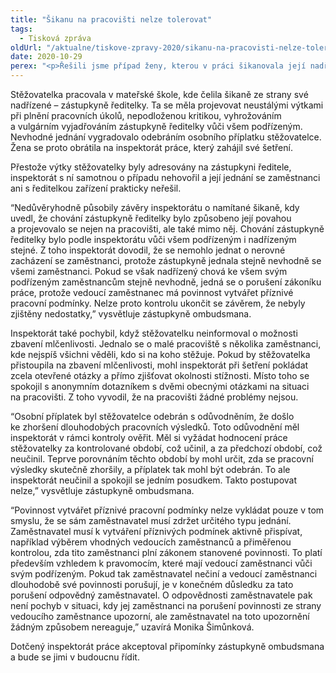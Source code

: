 ```yaml
---
title: "Šikanu na pracovišti nelze tolerovat"
tags:
  - Tisková zpráva
oldUrl: "/aktualne/tiskove-zpravy-2020/sikanu-na-pracovisti-nelze-tolerovat"
date: 2020-10-29
perex: "<p>Řešili jsme případ ženy, kterou v práci šikanovala její nadřízená. Žena se obrátila na inspektorát práce, který v případu neshledal žádné vážné pochybení. Zástupkyně ombudsmana Monika Šimůnková však v šetření inspektorátu shledala pochybení několik. Inspektorát práce vyhověl závěrům zástupkyně a v podobným případech bude postupovat dle jejích doporučení. </p>"
---
```


<!-- imported from the old website -->

<p>Stěžovatelka pracovala v mateřské škole, kde čelila šikaně ze strany své nadřízené &ndash; zástupkyně ředitelky. Ta se měla projevovat neustálými výtkami při plnění pracovních úkolů, nepodloženou kritikou, vyhrožováním a vulgárním vyjadřováním zástupkyně ředitelky vůči všem podřízeným. Nevhodné jednání vygradovalo odebráním osobního příplatku stěžovatelce. Žena se proto obrátila na inspektorát práce, který zahájil své šetření. </p><p>Přestože výtky stěžovatelky byly adresovány na zástupkyni ředitele, inspektorát s ní samotnou o případu nehovořil a její jednání se zaměstnanci ani s ředitelkou zařízení prakticky neřešil.</p><p>“Nedůvěryhodně působily závěry inspektorátu o namítané šikaně, kdy uvedl, že chování zástupkyně ředitelky bylo způsobeno její povahou a projevovalo se nejen na pracovišti, ale také mimo něj. Chování zástupkyně ředitelky bylo podle inspektorátu vůči všem podřízeným i nadřízeným stejné. Z toho inspektorát dovodil, že se nemohlo jednat o nerovné zacházení se zaměstnanci, protože zástupkyně jednala stejně nevhodně se všemi zaměstnanci. Pokud se však nadřízený chová ke všem svým podřízeným zaměstnancům stejně nevhodně, jedná se o porušení zákoníku práce, protože vedoucí zaměstnanec má povinnost vytvářet příznivé pracovní podmínky. Nelze proto kontrolu ukončit se závěrem, že nebyly zjištěny nedostatky,” vysvětluje zástupkyně ombudsmana. </p><p>Inspektorát také pochybil, když stěžovatelku neinformoval o možnosti zbavení mlčenlivosti. Jednalo se o malé pracoviště s několika zaměstnanci, kde nejspíš všichni věděli, kdo si na koho stěžuje. Pokud by stěžovatelka přistoupila na zbavení mlčenlivosti, mohl inspektorát při šetření pokládat zcela otevřené otázky a přímo zjišťovat okolnosti stížnosti. Místo toho se spokojil s anonymním dotazníkem s dvěmi obecnými otázkami na situaci na pracovišti. Z toho vyvodil, že na pracovišti žádné problémy nejsou. </p><p>“Osobní příplatek byl stěžovatelce odebrán s odůvodněním, že došlo ke zhoršení dlouhodobých pracovních výsledků. Toto odůvodnění měl inspektorát v rámci kontroly ověřit. Měl si vyžádat hodnocení práce stěžovatelky za kontrolované období, což učinil, a za předchozí období, což neučinil. Teprve porovnáním těchto období by mohl určit, zda se pracovní výsledky skutečně zhoršily, a příplatek tak mohl být odebrán. To ale inspektorát neučinil a spokojil se jedním posudkem. Takto postupovat nelze,” vysvětluje zástupkyně ombudsmana. </p><p>“Povinnost vytvářet příznivé pracovní podmínky nelze vykládat pouze v tom smyslu, že se sám zaměstnavatel musí zdržet určitého typu jednání. Zaměstnavatel musí k vytváření příznivých podmínek aktivně přispívat, například výběrem vhodných vedoucích zaměstnanců a přiměřenou kontrolou, zda tito zaměstnanci plní zákonem stanovené povinnosti. To platí především vzhledem k pravomocím, které mají vedoucí zaměstnanci vůči svým podřízeným. Pokud tak zaměstnavatel nečiní a vedoucí zaměstnanci dlouhodobě své povinnosti porušují, je v konečném důsledku za tato porušení odpovědný zaměstnavatel. O odpovědnosti zaměstnavatele pak není pochyb v situaci, kdy jej zaměstnanci na porušení povinnosti ze strany vedoucího zaměstnance upozorní, ale zaměstnavatel na toto upozornění žádným způsobem nereaguje,” uzavírá Monika Šimůnková. </p><p>Dotčený inspektorát práce akceptoval připomínky zástupkyně ombudsmana a bude se jimi v budoucnu řídit. </p>
